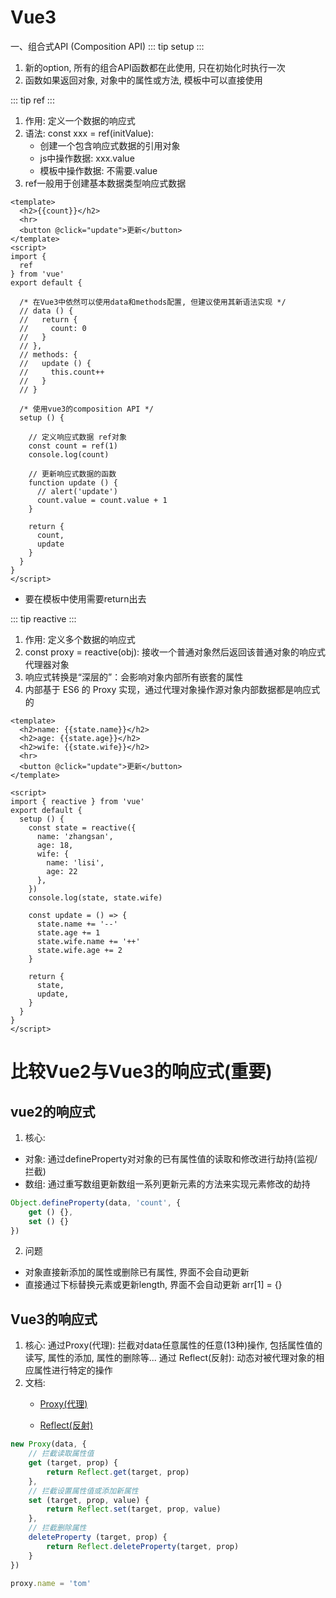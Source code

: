 # Vue3
一、组合式API (Composition API)
::: tip setup
:::
1. 新的option, 所有的组合API函数都在此使用, 只在初始化时执行一次
2. 函数如果返回对象, 对象中的属性或方法, 模板中可以直接使用


::: tip ref
:::
1. 作用: 定义一个数据的响应式
2. 语法: const xxx = ref(initValue):
   + 创建一个包含响应式数据的引用对象
   + js中操作数据: xxx.value
   + 模板中操作数据: 不需要.value
3. ref一般用于创建基本数据类型响应式数据
```vue
<template>
  <h2>{{count}}</h2>
  <hr>
  <button @click="update">更新</button>
</template>
<script>
import {
  ref
} from 'vue'
export default {

  /* 在Vue3中依然可以使用data和methods配置, 但建议使用其新语法实现 */
  // data () {
  //   return {
  //     count: 0
  //   }
  // },
  // methods: {
  //   update () {
  //     this.count++
  //   }
  // }

  /* 使用vue3的composition API */
  setup () {

    // 定义响应式数据 ref对象
    const count = ref(1)
    console.log(count)

    // 更新响应式数据的函数
    function update () {
      // alert('update')
      count.value = count.value + 1
    }

    return {
      count,
      update
    }
  }
}
</script>
```
* 要在模板中使用需要return出去

::: tip reactive 
:::
1. 作用: 定义多个数据的响应式
2. const proxy = reactive(obj): 接收一个普通对象然后返回该普通对象的响应式代理器对象
3. 响应式转换是“深层的”：会影响对象内部所有嵌套的属性
4. 内部基于 ES6 的 Proxy 实现，通过代理对象操作源对象内部数据都是响应式的

```vue
<template>
  <h2>name: {{state.name}}</h2>
  <h2>age: {{state.age}}</h2>
  <h2>wife: {{state.wife}}</h2>
  <hr>
  <button @click="update">更新</button>
</template>

<script>
import { reactive } from 'vue'
export default {
  setup () {
    const state = reactive({
      name: 'zhangsan',
      age: 18,
      wife: {
        name: 'lisi',
        age: 22
      },
    })
    console.log(state, state.wife)

    const update = () => {
      state.name += '--'
      state.age += 1
      state.wife.name += '++'
      state.wife.age += 2
    }

    return {
      state,
      update,
    }
  }
}
</script>
```

# 比较Vue2与Vue3的响应式(重要)
## vue2的响应式
1. 核心:
  - 对象: 通过defineProperty对对象的已有属性值的读取和修改进行劫持(监视/拦截)
  - 数组: 通过重写数组更新数组一系列更新元素的方法来实现元素修改的劫持

```js
Object.defineProperty(data, 'count', {
    get () {}, 
    set () {}
})
```
2. 问题
  - 对象直接新添加的属性或删除已有属性, 界面不会自动更新
  - 直接通过下标替换元素或更新length, 界面不会自动更新 arr[1] = {}

## Vue3的响应式
1. 核心:
通过Proxy(代理): 拦截对data任意属性的任意(13种)操作, 包括属性值的读写, 属性的添加, 属性的删除等...
通过 Reflect(反射): 动态对被代理对象的相应属性进行特定的操作
2. 文档:
   + [Proxy(代理)]( https://developer.mozilla.org/zh-CN/docs/Web/JavaScript/Reference/Global_Objects/Proxy )

   + [Reflect(反射)](https://developer.mozilla.org/zh-CN/docs/Web/JavaScript/Reference/Global_Objects/Reflect)

```js
new Proxy(data, {
	// 拦截读取属性值
    get (target, prop) {
    	return Reflect.get(target, prop)
    },
    // 拦截设置属性值或添加新属性
    set (target, prop, value) {
    	return Reflect.set(target, prop, value)
    },
    // 拦截删除属性
    deleteProperty (target, prop) {
    	return Reflect.deleteProperty(target, prop)
    }
})

proxy.name = 'tom'   
```
